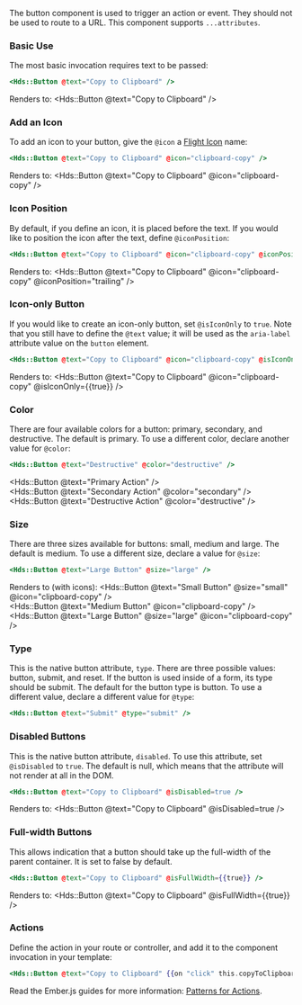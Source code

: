 The button component is used to trigger an action or event. They should not be used to route to a URL. This component supports `...attributes`.

### Basic Use

The most basic invocation requires text to be passed:

```hbs
<Hds::Button @text="Copy to Clipboard" />
```

Renders to:
<Hds::Button @text="Copy to Clipboard" />

### Add an Icon

To add an icon to your button, give the `@icon` a [Flight Icon](https://flight-hashicorp.vercel.app/) name:

```hbs
<Hds::Button @text="Copy to Clipboard" @icon="clipboard-copy" />
```

Renders to:
<Hds::Button @text="Copy to Clipboard" @icon="clipboard-copy" />

### Icon Position

By default, if you define an icon, it is placed before the text. If you would like to position the icon after the text, define `@iconPosition`:

```hbs
<Hds::Button @text="Copy to Clipboard" @icon="clipboard-copy" @iconPosition="trailing" />
```

Renders to:
<Hds::Button @text="Copy to Clipboard" @icon="clipboard-copy" @iconPosition="trailing" />

### Icon-only Button

If you would like to create an icon-only button, set `@isIconOnly` to `true`. Note that you still have to define the `@text` value; it will be used as the `aria-label` attribute value on the `button` element.

```hbs
<Hds::Button @text="Copy to Clipboard" @icon="clipboard-copy" @isIconOnly={{true}} />
```

Renders to:
<Hds::Button @text="Copy to Clipboard" @icon="clipboard-copy" @isIconOnly={{true}} />

### Color

There are four available colors for a button: primary, secondary, and destructive. The default is primary. To use a different color, declare another value for `@color`:

```hbs
<Hds::Button @text="Destructive" @color="destructive" />
```

<Hds::Button @text="Primary Action" />
<br/>
<Hds::Button @text="Secondary Action" @color="secondary" />
<br/>
<Hds::Button @text="Destructive Action" @color="destructive" />


### Size

There are three sizes available for buttons: small, medium and large. The default is medium. To use a different size, declare a value for `@size`:

```hbs
<Hds::Button @text="Large Button" @size="large" />
```

Renders to (with icons):
<Hds::Button @text="Small Button" @size="small" @icon="clipboard-copy" />
<br/>
<Hds::Button @text="Medium Button" @icon="clipboard-copy" />
<br/>
<Hds::Button @text="Large Button" @size="large" @icon="clipboard-copy" />

### Type

This is the native button attribute, `type`. There are three possible values: button, submit, and reset. If the button is used inside of a form, its type should be submit. The default for the button type is button. To use a different value, declare a different value for `@type`:

```hbs
<Hds::Button @text="Submit" @type="submit" />
```

### Disabled Buttons

This is the native button attribute, `disabled`. To use this attribute, set `@isDisabled` to `true`. The default is null, which means that the attribute will not render at all in the DOM.

```hbs
<Hds::Button @text="Copy to Clipboard" @isDisabled=true />
```

Renders to:
<Hds::Button @text="Copy to Clipboard" @isDisabled=true />

### Full-width Buttons

This allows indication that a button should take up the full-width of the parent container. It is set to false by default.

```hbs
<Hds::Button @text="Copy to Clipboard" @isFullWidth={{true}} />
```

Renders to:
<Hds::Button @text="Copy to Clipboard" @isFullWidth={{true}} />

### Actions

Define the action in your route or controller, and add it to the component invocation in your template:

```hbs
<Hds::Button @text="Copy to Clipboard" {{on "click" this.copyToClipboard}} />
```

Read the Ember.js guides for more information: [Patterns for Actions](https://guides.emberjs.com/release/in-depth-topics/patterns-for-actions/).
